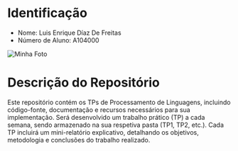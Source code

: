 # Identificação

- Nome: Luis Enrique Díaz De Freitas
- Número de Aluno: A104000



![Minha Foto](https://avatars.githubusercontent.com/u/146751915?s=400&u=021c640f21daf0066dc714d7cf1d916fefbd29ea&v=4)

# Descrição do Repositório

Este repositório contém os TPs de Processamento de Linguagens, incluindo código-fonte, documentação e recursos necessários para sua implementação. Será desenvolvido um trabalho prático (TP) a cada semana, sendo armazenado na sua respetiva pasta (TP1, TP2, etc.). Cada TP incluirá um mini-relatório explicativo, detalhando os objetivos, metodologia e conclusões do trabalho realizado.










<!-- #### Instrução de utilização -->



<!-- Há duas maneiras de executar o programa .

1. Indicando o path do ficheiro
 ```sh
    $ python3 somador_OnOff.py <file_path>
```

2. Utilizando o stdin
 ```sh
    $ python3 somador_OnOff.py
``` -->